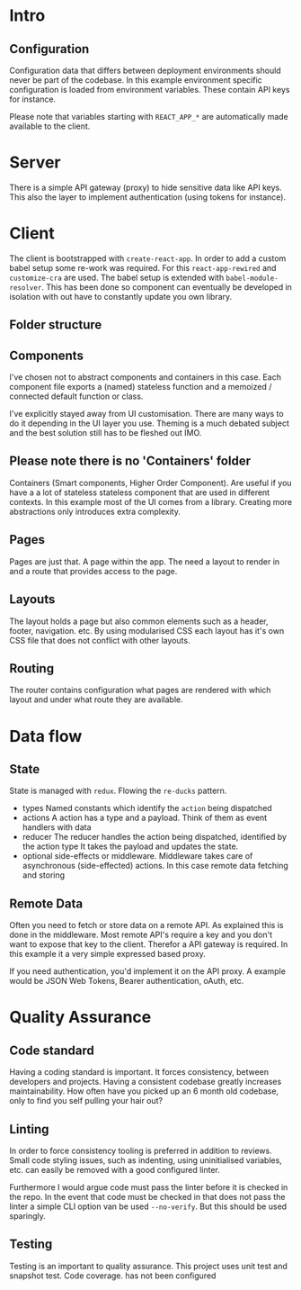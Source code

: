 # Intro


## Configuration
Configuration data that differs between deployment environments should never be
part of the codebase. In this example environment specific configuration is loaded
from environment variables. These contain API keys for instance.

Please note that variables starting with `REACT_APP_*` are automatically made
available to the client.

# Server
There is a simple API gateway (proxy) to hide sensitive data like API keys.
This also the layer to implement authentication (using tokens for instance).

# Client
The client is bootstrapped with `create-react-app`.
In order to add a custom babel setup some re-work was required. For this
`react-app-rewired` and `customize-cra` are used. The babel setup is extended
with `babel-module-resolver`. This has been done so component can eventually be
developed in isolation with out have to constantly update you own library.


## Folder structure

## Components
I've chosen not to abstract components and containers in this case.
Each component file exports a (named) stateless function and a memoized / connected
default function or class.

I've explicitly stayed away from UI customisation. There are many ways to do it
depending in the UI layer you use. Theming is a much debated subject and the best
solution still has to be fleshed out IMO.

## Please note there is no 'Containers' folder
Containers (Smart components, Higher Order Component). Are useful if you have a
a lot of stateless stateless component that are used in different contexts.
In this example most of the UI comes from a library. Creating more abstractions
only introduces extra complexity.


## Pages
Pages are just that. A page within the app. The need a layout to render in and a
route that provides access to the page.

## Layouts
The layout holds a page but also common elements such as a header, footer, navigation. etc.
By using modularised CSS each layout has it's own CSS file that does not conflict with
other layouts.

## Routing
The router contains configuration what pages are rendered with which layout and
under what route they are available.

# Data flow
## State
State is managed with `redux`. Flowing the `re-ducks` pattern.
- types
  Named constants which identify the `action` being dispatched
- actions
  A action has a type and a payload. Think of them as event handlers with data
- reducer
  The reducer handles the action being dispatched, identified by the action type
  It takes the payload and updates the state.
- optional side-effects or middleware.
  Middleware takes care of asynchronous (side-effected) actions.
  In this case remote data fetching and storing


## Remote Data
Often you need to fetch or store data on a remote API. As explained this is done
in the middleware. Most remote API's require a key and you don't want to expose
that key to the client. Therefor a API gateway is required. In this example it a
very simple expressed based proxy.

If you need authentication, you'd implement it on the API proxy. A example would be
JSON Web Tokens, Bearer authentication, oAuth, etc.


# Quality Assurance
## Code standard
Having a coding standard is important. It forces consistency, between developers
and projects. Having a consistent codebase greatly increases maintainability.
How often have you picked up an 6 month old codebase, only to find you self
pulling your hair out?

## Linting
In order to force consistency tooling is preferred in addition to reviews. Small
code styling issues, such as indenting, using uninitialised variables, etc. can
easily be removed with a good configured linter.

Furthermore I would argue code must pass the linter before it is checked in the
repo. In the event that code must be checked in that does not pass the linter
a simple CLI option van be used `--no-verify`. But this should be used sparingly.


## Testing
Testing is an important to quality assurance. This project uses unit test and
snapshot test. Code coverage. has not been configured
